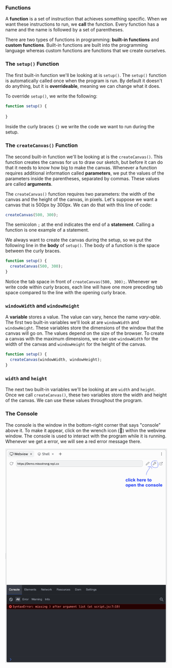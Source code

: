 ### Functions

A **function** is a set of instruction that achieves something specific. When we want these instructions to run, we **call** the function. Every function has a name and the name is followed by a set of parentheses. 

There are two types of functions in programming: **built-in functions** and **custom functions**. Built-in functions are built into the programming language whereas custom functions are functions that we create ourselves. 

### The `setup()` Function

The first built-in function we'll be looking at is `setup()`. The `setup()` function is automatically called once when the program is run. By default it doesn't do anything, but it is **overrideable**, meaning we can change what it does.

To override `setup()`, we write the following:

```javascript
function setup() {
  
}
```

Inside the curly braces `{}` we write the code we want to run during the setup.

### The `createCanvas()` Function

The second built-in function we'll be looking at is the `createCanvas()`. This function creates the canvas for us to draw our sketch, but before it can do that it needs to know how big to make the canvas. Whenever a function requires additional information called **parameters**, we put the values of the parameters inside the parentheses, separated by commas. These values are called **arguments**.

The `createCanvas()` function requires two parameters: the width of the canvas and the height of the canvas, in pixels. Let's suppose we want a canvas that is 500px by 300px. We can do that with this line of code:

```javascript
createCanvas(500, 300);
```

The semicolon `;` at the end indicates the end of a **statement**. Calling a function is one example of a statement.

We always want to create the canvas during the setup, so we put the following line in the **body** of `setup()`. The body of a function is the space between the curly braces.

```javascript
function setup() {
  createCanvas(500, 300);
}
```

Notice the tab space in front of `createCanvas(500, 300);`. Whenever we write code within curly braces, each line will have one more preceding tab space compared to the line with the opening curly brace. 

### `windowWidth` and `windowHeight`

A **variable** stores a value. The value can vary, hence the name *vary-able*. The first two built-in variables we'll look at are `windowWidth` and `windowHeight`. These variables store the dimensions of the window that the canvas will go on. The values depend on the size of the browser. To create a canvas with the maximum dimensions, we can use `windowWidth` for the width of the canvas and `windowHeight` for the height of the canvas.

```javascript
function setup() {
  createCanvas(windowWidth, windowHeight);
}
```

### `width` and `height`

The next two built-in variables we'll be looking at are `width` and `height`. Once we call `createCanvas()`, these two variables store the width and height of the canvas. We can use these values throughout the program.

### The Console

The console is the window in the bottom-right corner that says "console" above it. To make it appear, click on the wrench icon (🔧) within the webview window. The console is used to interact with the program while it is running. Whenever we get a error, we will see a red error message there. 

![](../../Images/Console_1.png)
